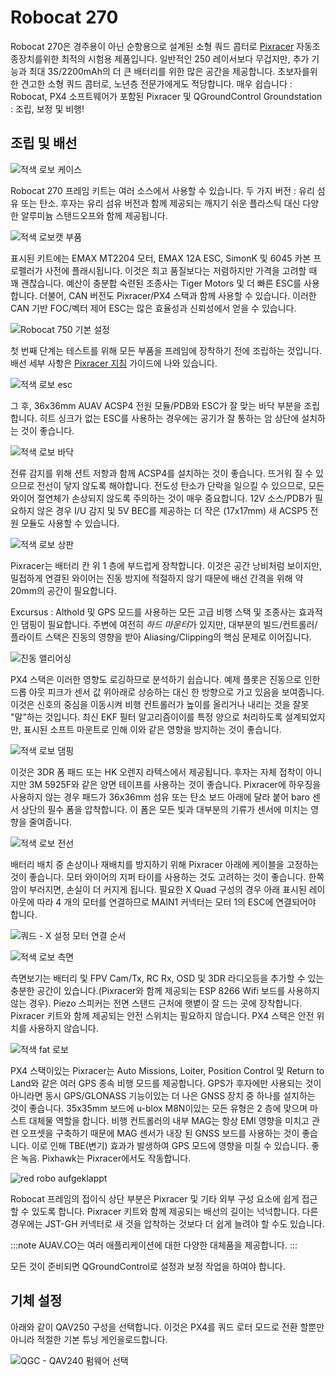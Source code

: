 # Robocat 270

Robocat 270은 경주용이 아닌 순항용으로 설계된 소형 쿼드 콥터로 [Pixracer](../flight_controller/pixracer.md) 자동조종장치를위한 최적의 시험용 제품입니다. 일반적인 250 레이서보다 무겁지만, 추가 기능과 최대 3S/2200mAh의 더 큰 배터리를 위한 많은 공간을 제공합니다. 초보자를위한 견고한 소형 쿼드 콥터로, 노년층 전문가에게도 적당합니다. 매우 쉽습니다 : Robocat, PX4 소프트웨어가 포함된 Pixracer 및 QGroundControl Groundstation : 조립, 보정 및 비행!

## 조립 및 배선

![적색 로보 케이스](../../assets/airframes/multicopter/robocat_270_pixracer/red_robo_case.jpg)

Robocat 270 프레임 키트는 여러 소스에서 사용할 수 있습니다. 두 가지 버전 : 유리 섬유 또는 탄소. 후자는 유리 섬유 버전과 함께 제공되는 깨지기 쉬운 플라스틱 대신 다양한 알루미늄 스탠드오프와 함께 제공됩니다.

![적색 로보캣 부품](../../assets/airframes/multicopter/robocat_270_pixracer/red_parts_robocat.jpg)

표시된 키트에는 EMAX MT2204 모터, EMAX 12A ESC, SimonK 및 6045 카본 프로펠러가 사전에 플래시됩니다. 이것은 최고 품질보다는 저렴하지만 가격을 고려할 때 꽤 괜찮습니다. 예산이 충분합 숙련된 조종사는 Tiger Motors 및 더 빠른 ESC를 사용합니다. 더불어, CAN 버전도 Pixracer/PX4 스택과 함께 사용할 수 있습니다. 이러한 CAN 기반 FOC/벡터 제어 ESC는 많은 효율성과 신뢰성에서 얻을 수 있습니다.

![Robocat 750 기본 설정](../../assets/airframes/multicopter/robocat_270_pixracer/robocat750_basic_setup_1.jpg)

첫 번째 단계는 테스트를 위해 모든 부품을 프레임에 장착하기 전에 조립하는 것입니다. 배선 세부 사항은 [Pixracer 지침](../flight_controller/pixracer.md) 가이드에 나와 있습니다.

![적색 로보 esc](../../assets/airframes/multicopter/robocat_270_pixracer/red_robo_esc.jpg)

그 후, 36x36mm AUAV ACSP4 전원 모듈/PDB와 ESC가 잘 맞는 바닥 부분을 조립합니다. 히트 싱크가 없는 ESC를 사용하는 경우에는 공기가 잘 통하는 암 상단에 설치하는 것이 좋습니다.

![적색 로보 바닥](../../assets/airframes/multicopter/robocat_270_pixracer/red_robo_bottom.jpg)

전류 감지를 위해 션트 저항과 함께 ACSP4를 설치하는 것이 좋습니다. 뜨거워 질 수 있으므로 전선이 닿지 않도록 해야합니다. 전도성 탄소가 단락을 일으킬 수 있으므로, 모든 와이어 절연체가 손상되지 않도록 주의하는 것이 매우 중요합니다. 12V 소스/PDB가 필요하지 않은 경우 I/U 감지 및 5V BEC를 제공하는 더 작은 (17x17mm) 새 ACSP5 전원 모듈도 사용할 수 있습니다.

![적색 로보 상판](../../assets/airframes/multicopter/robocat_270_pixracer/red_robo_top_plate.jpg)

Pixracer는 배터리 칸 위 1 층에 부드럽게 장착합니다. 이것은 공간 낭비처럼 보이지만, 밀접하게 연결된 와이어는 진동 방지에 적절하지 않기 때문에 배선 간격을 위해 약 20mm의 공간이 필요합니다.

Excursus : Althold 및 GPS 모드를 사용하는 모든 고급 비행 스택 및 조종사는 효과적인 댐핑이 필요합니다. 주변에 여전히 *하드 마운터*가 있지만, 대부분의 빌드/컨트롤러/플라이트 스택은 진동의 영향을 받아 Aliasing/Clipping의 핵심 문제로 이어집니다.

![진동 앨리어싱](../../assets/airframes/multicopter/robocat_270_pixracer/vibration_aliasing.png)

PX4 스택은 이러한 영향도 로깅하므로 분석하기 쉽습니다. 예제 플롯은 진동으로 인한 드롭 아웃 피크가 센서 값 위아래로 상승하는 대신 한 방향으로 가고 있음을 보여줍니다. 이것은 신호의 중심을 이동시켜 비행 컨트롤러가 높이를 올리거나 내리는 것을 잘못 "말"하는 것입니다. 최신 EKF 필터 알고리즘이이를 특정 양으로 처리하도록 설계되었지만, 표시된 소프트 마운트로 인해 이와 같은 영향을 방지하는 것이 좋습니다.

![적색 로보 댐핑](../../assets/airframes/multicopter/robocat_270_pixracer/red_robo_damping.jpg)

이것은 3DR 폼 패드 또는 HK 오렌지 라텍스에서 제공됩니다. 후자는 자체 접착이 아니지만 3M 5925F와 같은 양면 테이프를 사용하는 것이 좋습니다. Pixracer에 하우징을 사용하지 않는 경우 패드가 36x36mm 섬유 또는 탄소 보드 아래에 달라 붙어 baro 센서 상단의 필수 폼을 압착합니다. 이 폼은 모든 빛과 대부분의 기류가 센서에 미치는 영향을 줄여줍니다.

![적색 로보 전선](../../assets/airframes/multicopter/robocat_270_pixracer/red_robo_wires.jpg)

배터리 배치 중 손상이나 재배치를 방지하기 위해 Pixracer 아래에 케이블을 고정하는 것이 좋습니다. 모터 와이어의 지퍼 타이를 사용하는 것도 고려하는 것이 좋습니다. 한쪽 암이 부러지면, 손실이 더 커지게 됩니다. 필요한 X Quad 구성의 경우 아래 표시된 레이아웃에 따라 4 개의 모터를 연결하므로 MAIN1 커넥터는 모터 1의 ESC에 연결되어야 합니다.

![쿼드 - X 설정 모터 연결 순서](../../assets/airframes/multicopter/robocat_270_pixracer/motor_order_quad_x.png)

![적색 로보 측면](../../assets/airframes/multicopter/robocat_270_pixracer/red_robo_naked_side.jpg)

측면보기는 배터리 및 FPV Cam/Tx, RC Rx, OSD 및 3DR 라디오등을 추가할 수 있는 충분한 공간이 있습니다.(Pixracer와 함께 제공되는 ESP 8266 Wifi 보드를 사용하지 않는 경우). Piezo 스피커는 전면 스탠드 근처에 햇볕이 잘 드는 곳에 장착합니다. Pixracer 키트와 함께 제공되는 안전 스위치는 필요하지 않습니다. PX4 스택은 안전 위치를 사용하지 않습니다.

![적색 fat 로보](../../assets/airframes/multicopter/robocat_270_pixracer/red_fat_robo.jpg)

PX4 스택이있는 Pixracer는 Auto Missions, Loiter, Position Control 및 Return to Land와 같은 여러 GPS 종속 비행 모드를 제공합니다. GPS가 후자에만 사용되는 것이 아니라면 동시 GPS/GLONASS 기능이있는 더 나은 GNSS 장치 중 하나를 설치하는 것이 좋습니다. 35x35mm 보드에 u-blox M8N이있는 모든 유형은 2 층에 맞으며 마스트 대체물 역할을 합니다. 비행 컨트롤러의 내부 MAG는 항상 EMI 영향을 미치고 관련 오프셋을 구축하기 때문에 MAG 센서가 내장 된 GNSS 보드를 사용하는 것이 좋습니다. 이로 인해 TBE(변기) 효과가 발생하여 GPS 모드에 영향을 미칠 수 있습니다. 좋은 녹음. Pixhawk는 Pixracer에서도 작동합니다.

![red robo aufgeklappt](../../assets/airframes/multicopter/robocat_270_pixracer/red_robo_aufgeklappt.jpg)

Robocat 프레임의 접이식 상단 부분은 Pixracer 및 기타 외부 구성 요소에 쉽게 접근할 수 있도록 합니다. Pixracer 키트와 함께 제공되는 배선의 길이는 넉넉합니다. 다른 경우에는 JST-GH 커넥터로 새 것을 압착하는 것보다 더 쉽게 늘려야 할 수도 있습니다.

:::note
AUAV.CO는 여러 애플리케이션에 대한 다양한 대체품을 제공합니다.
:::

모든 것이 준비되면 QGroundControl로 설정과 보정 작업을 하여야 합니다.


## 기체 설정

아래와 같이 QAV250 구성을 선택합니다. 이것은 PX4를 쿼드 로터 모드로 전환 할뿐만 아니라 적절한 기본 튜닝 게인을로드합니다.

![QGC - QAV240 펌웨어 선택](../../assets/airframes/multicopter/robocat_270_pixracer/qav250_qgc_firmware.png)

